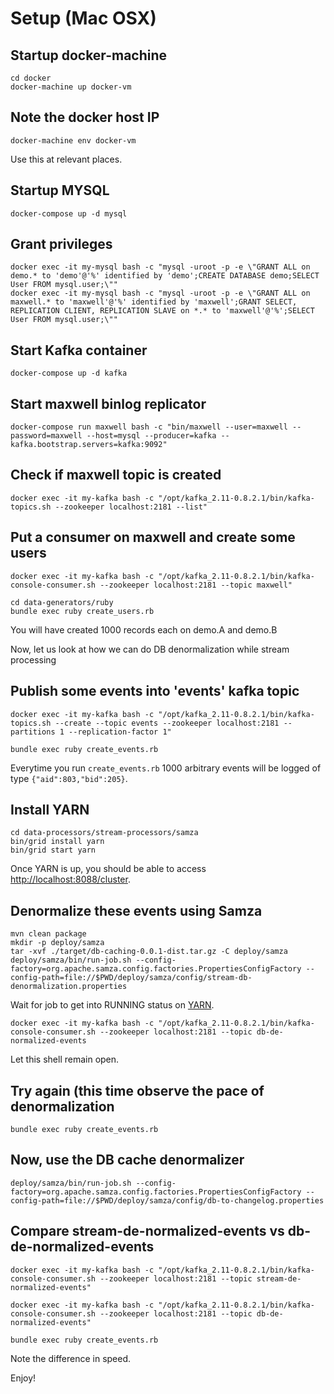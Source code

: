 # Setup (Mac OSX)

## Startup docker-machine
```shell
cd docker
docker-machine up docker-vm
```

## Note the docker host IP
```shell
docker-machine env docker-vm
```
Use this at relevant places.

## Startup MYSQL
```shell
docker-compose up -d mysql
```

## Grant privileges
```shell
docker exec -it my-mysql bash -c "mysql -uroot -p -e \"GRANT ALL on demo.* to 'demo'@'%' identified by 'demo';CREATE DATABASE demo;SELECT User FROM mysql.user;\""
docker exec -it my-mysql bash -c "mysql -uroot -p -e \"GRANT ALL on maxwell.* to 'maxwell'@'%' identified by 'maxwell';GRANT SELECT, REPLICATION CLIENT, REPLICATION SLAVE on *.* to 'maxwell'@'%';SELECT User FROM mysql.user;\""
```

## Start Kafka container
```shell
docker-compose up -d kafka
```

## Start maxwell binlog replicator
```shell
docker-compose run maxwell bash -c "bin/maxwell --user=maxwell --password=maxwell --host=mysql --producer=kafka --kafka.bootstrap.servers=kafka:9092"
```

## Check if maxwell topic is created
```shell
docker exec -it my-kafka bash -c "/opt/kafka_2.11-0.8.2.1/bin/kafka-topics.sh --zookeeper localhost:2181 --list"
```

## Put a consumer on maxwell and create some users
```shell
docker exec -it my-kafka bash -c "/opt/kafka_2.11-0.8.2.1/bin/kafka-console-consumer.sh --zookeeper localhost:2181 --topic maxwell"
```
```shell
cd data-generators/ruby
bundle exec ruby create_users.rb
```
You will have created 1000 records each on demo.A and demo.B

Now, let us look at how we can do DB denormalization while stream processing

## Publish some events into 'events' kafka topic
```shell
docker exec -it my-kafka bash -c "/opt/kafka_2.11-0.8.2.1/bin/kafka-topics.sh --create --topic events --zookeeper localhost:2181 --partitions 1 --replication-factor 1"
```
```shell
bundle exec ruby create_events.rb
```

Everytime you run ```create_events.rb``` 1000 arbitrary events will be logged of type ```{"aid":803,"bid":205}```.

## Install YARN
```shell
cd data-processors/stream-processors/samza
bin/grid install yarn
bin/grid start yarn
```
Once YARN is up, you should be able to access [http://localhost:8088/cluster](http://localhost:8088/cluster).

## Denormalize these events using Samza
```shell
mvn clean package
mkdir -p deploy/samza
tar -xvf ./target/db-caching-0.0.1-dist.tar.gz -C deploy/samza
deploy/samza/bin/run-job.sh --config-factory=org.apache.samza.config.factories.PropertiesConfigFactory --config-path=file://$PWD/deploy/samza/config/stream-db-denormalization.properties
```
Wait for job to get into RUNNING status on [YARN](http://localhost:8088/cluster).

```shell
docker exec -it my-kafka bash -c "/opt/kafka_2.11-0.8.2.1/bin/kafka-console-consumer.sh --zookeeper localhost:2181 --topic db-de-normalized-events
```
Let this shell remain open.

## Try again (this time observe the pace of denormalization
```shell
bundle exec ruby create_events.rb
```

## Now, use the DB cache denormalizer
```shell
deploy/samza/bin/run-job.sh --config-factory=org.apache.samza.config.factories.PropertiesConfigFactory --config-path=file://$PWD/deploy/samza/config/db-to-changelog.properties
```
## Compare stream-de-normalized-events vs db-de-normalized-events 
```shell
docker exec -it my-kafka bash -c "/opt/kafka_2.11-0.8.2.1/bin/kafka-console-consumer.sh --zookeeper localhost:2181 --topic stream-de-normalized-events"
```
```shell
docker exec -it my-kafka bash -c "/opt/kafka_2.11-0.8.2.1/bin/kafka-console-consumer.sh --zookeeper localhost:2181 --topic db-de-normalized-events"
```
```shell
bundle exec ruby create_events.rb
```
Note the difference in speed.

Enjoy!
